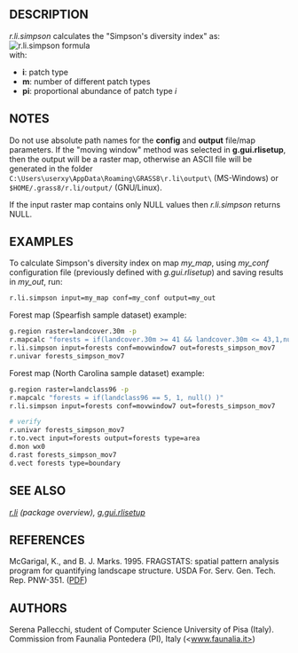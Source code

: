 ## DESCRIPTION

*r.li.simpson* calculates the "Simpson's diversity index" as:  
![r.li.simpson formula](r_li_simpson_formula.png)  
with:

- **i**: patch type
- **m**: number of different patch types
- **p<span class="small"><span class="small">i</span></span>**:
  proportional abundance of patch type *i*

## NOTES

Do not use absolute path names for the **config** and **output**
file/map parameters. If the "moving window" method was selected in
**g.gui.rlisetup**, then the output will be a raster map, otherwise an
ASCII file will be generated in the folder
`C:\Users\userxy\AppData\Roaming\GRASS8\r.li\output\` (MS-Windows) or
`$HOME/.grass8/r.li/output/` (GNU/Linux).

If the input raster map contains only NULL values then *r.li.simpson*
returns NULL.

## EXAMPLES

To calculate Simpson's diversity index on map *my_map*, using *my_conf*
configuration file (previously defined with *g.gui.rlisetup*) and saving
results in *my_out*, run:

```sh
r.li.simpson input=my_map conf=my_conf output=my_out
```

Forest map (Spearfish sample dataset) example:

```sh
g.region raster=landcover.30m -p
r.mapcalc "forests = if(landcover.30m >= 41 && landcover.30m <= 43,1,null())"
r.li.simpson input=forests conf=movwindow7 out=forests_simpson_mov7
r.univar forests_simpson_mov7
```

Forest map (North Carolina sample dataset) example:

```sh
g.region raster=landclass96 -p
r.mapcalc "forests = if(landclass96 == 5, 1, null() )"
r.li.simpson input=forests conf=movwindow7 out=forests_simpson_mov7

# verify
r.univar forests_simpson_mov7
r.to.vect input=forests output=forests type=area
d.mon wx0
d.rast forests_simpson_mov7
d.vect forests type=boundary
```

## SEE ALSO

*[r.li](r.li.md) (package overview),
[g.gui.rlisetup](g.gui.rlisetup.md)*

## REFERENCES

McGarigal, K., and B. J. Marks. 1995. FRAGSTATS: spatial pattern
analysis program for quantifying landscape structure. USDA For. Serv.
Gen. Tech. Rep. PNW-351. ([PDF](https://doi.org/10.2737/PNW-GTR-351))

## AUTHORS

Serena Pallecchi, student of Computer Science University of Pisa
(Italy).  
Commission from Faunalia Pontedera (PI), Italy (<www.faunalia.it>)
